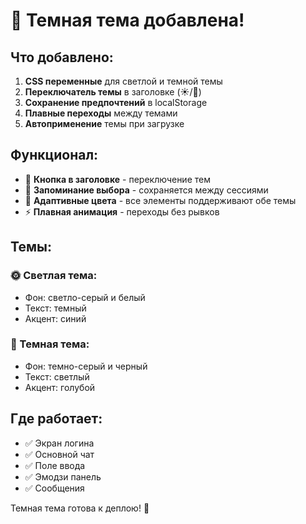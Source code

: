# 🌙 Темная тема добавлена!

## Что добавлено:

1. **CSS переменные** для светлой и темной темы
2. **Переключатель темы** в заголовке (☀️/🌙)
3. **Сохранение предпочтений** в localStorage
4. **Плавные переходы** между темами
5. **Автоприменение** темы при загрузке

## Функционал:
- 🌙 **Кнопка в заголовке** - переключение тем
- 💾 **Запоминание выбора** - сохраняется между сессиями
- 🎨 **Адаптивные цвета** - все элементы поддерживают обе темы
- ⚡ **Плавная анимация** - переходы без рывков

## Темы:
### 🌞 Светлая тема:
- Фон: светло-серый и белый
- Текст: темный
- Акцент: синий

### 🌙 Темная тема:
- Фон: темно-серый и черный  
- Текст: светлый
- Акцент: голубой

## Где работает:
- ✅ Экран логина
- ✅ Основной чат
- ✅ Поле ввода
- ✅ Эмодзи панель
- ✅ Сообщения

Темная тема готова к деплою! 🚀